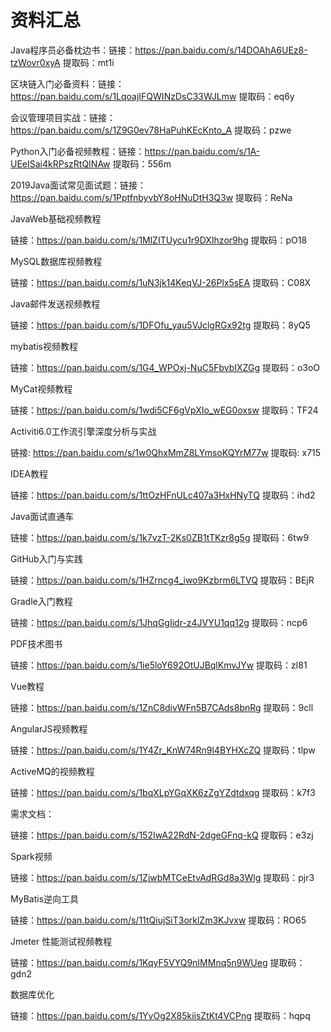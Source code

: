 # 资料汇总

Java程序员必备枕边书：链接：https://pan.baidu.com/s/14DOAhA6UEz8-tzWovr0xyA 提取码：mt1i

区块链入门必备资料：链接：https://pan.baidu.com/s/1LqoajIFQWINzDsC33WJLmw 提取码：eq6y

会议管理项目实战：链接：https://pan.baidu.com/s/1Z9G0ev78HaPuhKEcKnto_A 提取码：pzwe

Python入门必备视频教程：链接：https://pan.baidu.com/s/1A-UEeISai4kRPszRtQINAw 提取码：556m

2019Java面试常见面试题：链接：https://pan.baidu.com/s/1PptfnbyvbY8oHNuDtH3Q3w 提取码：ReNa

JavaWeb基础视频教程

链接：https://pan.baidu.com/s/1MlZITUycu1r9DXIhzor9hg 提取码：pO18

MySQL数据库视频教程

链接：https://pan.baidu.com/s/1uN3jk14KeqVJ-26Plx5sEA 提取码：C08X

Java邮件发送视频教程

链接：https://pan.baidu.com/s/1DFOfu_yau5VJclgRGx92tg 提取码：8yQ5

mybatis视频教程

链接：https://pan.baidu.com/s/1G4_WPOxj-NuC5FbvbIXZGg 提取码：o3oO

MyCat视频教程

链接：https://pan.baidu.com/s/1wdi5CF6gVpXIo_wEG0oxsw 提取码：TF24

Activiti6.0工作流引擎深度分析与实战

链接: https://pan.baidu.com/s/1w0QhxMmZ8LYmsoKQYrM77w
提取码: x715

IDEA教程

链接：https://pan.baidu.com/s/1ttOzHFnULc407a3HxHNyTQ 提取码：ihd2

Java面试直通车

链接：https://pan.baidu.com/s/1k7vzT-2Ks0ZB1tTKzr8g5g 提取码：6tw9

GitHub入门与实践

链接：https://pan.baidu.com/s/1HZrncg4_iwo9Kzbrm6LTVQ 提取码：BEjR

Gradle入门教程

链接：https://pan.baidu.com/s/1JhqGgIidr-z4JVYU1qq12g
提取码：ncp6

PDF技术图书

链接：https://pan.baidu.com/s/1ie5loY692OtUJBqlKmvJYw
提取码：zl81

Vue教程

链接：https://pan.baidu.com/s/1ZnC8divWFn5B7CAds8bnRg
提取码：9cll

AngularJS视频教程

链接：https://pan.baidu.com/s/1Y4Zr_KnW74Rn9l4BYHXcZQ
提取码：tlpw

ActiveMQ的视频教程

链接：https://pan.baidu.com/s/1bqXLpYGqXK6zZgYZdtdxqg
提取码：k7f3

需求文档：

链接：https://pan.baidu.com/s/152IwA22RdN-2dgeGFnq-kQ 
提取码：e3zj

Spark视频

链接：https://pan.baidu.com/s/1ZjwbMTCeEtvAdRGd8a3Wlg 
提取码：pjr3

MyBatis逆向工具

链接：https://pan.baidu.com/s/11tQiujSiT3orklZm3KJvxw
提取码：RO65

Jmeter 性能测试视频教程

链接：https://pan.baidu.com/s/1KqyF5VYQ9nIMMnq5n9WUeg
提取码：gdn2

数据库优化

链接：https://pan.baidu.com/s/1YvOg2X85kiisZtKt4VCPng
提取码：hqpq
